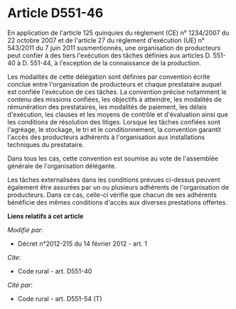 # Article D551-46

En application de l'article 125 quinquies du règlement (CE) n° 1234/2007 du 22 octobre 2007 et de                 l'article
27 du règlement d'exécution (UE) n° 543/2011 du 7 juin 2011 susmentionnés, une organisation de producteurs peut confier à des
tiers l'exécution des tâches définies aux articles D. 551-40 à D. 551-44, à l'exception de la connaissance de la production. 

Les modalités de cette délégation sont définies par convention écrite conclue entre l'organisation de producteurs et chaque
prestataire auquel est confiée l'exécution de ces tâches. La convention précise notamment le contenu des missions confiées,
les objectifs à atteindre, les modalités de rémunération des prestataires, les modalités de paiement, les délais d'exécution,
les clauses et les moyens de contrôle et d'évaluation ainsi que les conditions de résolution des litiges. Lorsque les tâches
confiées sont l'agréage, le stockage, le tri et le conditionnement, la convention garantit l'accès des producteurs adhérents
à l'organisation aux installations techniques du prestataire. 

Dans tous les cas, cette convention est soumise au vote de l'assemblée générale de l'organisation délégante. 

Les tâches externalisées dans les conditions prévues ci-dessus peuvent également être assurées par un ou plusieurs adhérents
de l'organisation de producteurs. Dans ce cas, celle-ci vérifie que chacun de ses adhérents bénéficie des mêmes conditions
d'accès aux diverses prestations offertes.

**Liens relatifs à cet article**

_Modifié par_:

  - Décret n°2012-215 du 14 février 2012 - art. 1

_Cite_:

  - Code rural - art. D551-40

_Cité par_:

  - Code rural - art. D551-54 (T)
